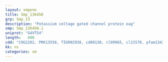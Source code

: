 ```yaml
---
layout: smgene
title: Smp_136450
grp: Smp_13
description: "Potassium voltage gated channel protein eag"
smp: Smp_136450.1
uniprot: "G4VT54"
length:   498
cdd: "COG2202, PRK13558, TIGR02938, cd00130, cl09965, cl21578, pfam13426, smart00086"
kk: ns
categories: sm
---
```

